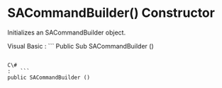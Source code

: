 <!-- loio3c10a4df6c5f1014a6dc814e98525793 -->

# SACommandBuilder\(\) Constructor

Initializes an SACommandBuilder object.



Visual Basic
:   ```
Public Sub SACommandBuilder ()
```

C\#
:   ```
public SACommandBuilder ()
```

